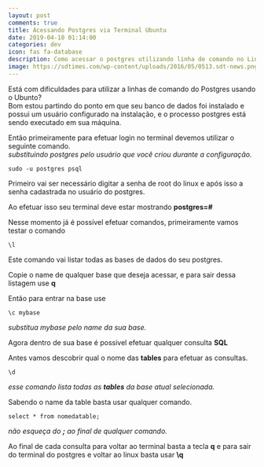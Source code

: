 ```yaml
---
layout: post
comments: true
title: Acessando Postgres via Terminal Ubuntu
date: 2019-04-10 01:14:00
categories: dev
icon: fas fa-database
description: Como acessar o postgres utilizando linha de comando no Linux Ubuntu, e executando alguns comandos básicos de listagem e pesquisa  ...
image: https://sdtimes.com/wp-content/uploads/2016/05/0513.sdt-news.png
---
```



Está com dificuldades para utilizar a linhas de comando do Postgres usando o Ubunto?  
Bom estou partindo do ponto em que seu banco de dados foi instalado e possui um usuário configurado na instalação, e o processo postgres está sendo executado em sua máquina.  

Então primeiramente para efetuar login no terminal devemos utilizar o seguinte comando.  
*substituindo postgres pelo usuário que você criou durante a configuração.*

    sudo -u postgres psql  

Primeiro vai ser necessário digitar a senha de root do linux e após isso a senha cadastrada no usuário do postgres.  

Ao efetuar isso seu terminal deve estar mostrando **postgres=#**

Nesse momento já é possível efetuar comandos, primeiramente vamos testar o comando

    \l  

Este comando vai listar todas as bases de dados do seu postgres.

Copie o name de qualquer base que deseja acessar, e para sair dessa listagem use **q**  

Então para entrar na base use

    \c mybase  

*substitua mybase pelo name da sua base.*  

Agora dentro de sua base é possivel efetuar qualquer consulta **SQL**

Antes vamos descobrir qual o nome das **tables** para efetuar as consultas.

    \d  

*esse comando lista todas as **tables** da base atual selecionada.*  

Sabendo o name da table basta usar qualquer comando.

    select * from nomedatable;  

*não esqueça do **;** ao final de qualquer comando.*    

Ao final de cada consulta para voltar ao terminal basta a tecla **q** e para sair do terminal do postgres e voltar ao linux basta usar **\q**  
